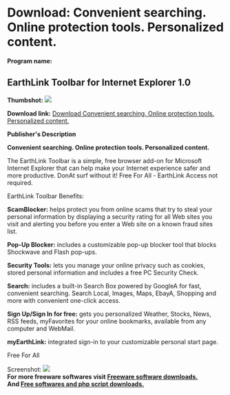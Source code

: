 # Download: Convenient searching. Online protection tools. Personalized content.

**Program name:**

## EarthLink Toolbar for Internet Explorer 1.0

  
**Thumbshot:** ![](http://www.freewarefiles.com/screenshot/elinktoolbarie_md.gif)   
  
**Download link:** [Download Convenient searching. Online protection tools. Personalized content.](http://freesoftwares.boysofts.com/EarthLink-Toolbar-For-Internet-Explorer_program_22845.html)  
  


**Publisher's Description**  
  


**Convenient searching. Online protection tools. Personalized content.**

The EarthLink Toolbar is a simple, free browser add-on for Microsoft Internet Explorer that can help make your Internet experience safer and more productive. DonAt surf without it! Free For All - EarthLink Access not required. 

EarthLink Toolbar Benefits: 

**ScamBlocker:** helps protect you from online scams that try to steal your personal information by displaying a security rating for all Web sites you visit and alerting you before you enter a Web site on a known fraud sites list. 

**Pop-Up Blocker:** includes a customizable pop-up blocker tool that blocks Shockwave and Flash pop-ups. 

**Security Tools:** lets you manage your online privacy such as cookies, stored personal information and includes a free PC Security Check. 

**Search:** includes a built-in Search Box powered by GoogleA for fast, convenient searching. Search Local, Images, Maps, EbayA, Shopping and more with convenient one-click access. 

**Sign Up/Sign In for free:** gets you personalized Weather, Stocks, News, RSS feeds, myFavorites for your online bookmarks, available from any computer and WebMail. 

**myEarthLink:** integrated sign-in to your customizable personal start page. 

Free For All 

  
  
Screenshot: ![](http://www.freewarefiles.com/screenshot/elinktoolbarie.gif)   
**For more freeware softwares visit [Freeware software downloads.](http://freesoftwares.boysofts.com/)**   
**And [Free softwares and php script downloads.](http://www.boysofts.com/)**
